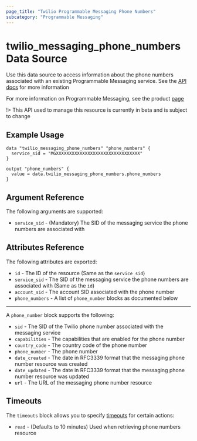 ```yaml
---
page_title: "Twilio Programmable Messaging Phone Numbers"
subcategory: "Programmable Messaging"
---
```


# twilio_messaging_phone_numbers Data Source

Use this data source to access information about the phone numbers associated with an existing Programmable Messaging service. See the [API docs](https://www.twilio.com/docs/sms/services/api/phonenumber-resource) for more information

For more information on Programmable Messaging, see the product [page](https://www.twilio.com/messaging)

!> This API used to manage this resource is currently in beta and is subject to change

## Example Usage

```hcl
data "twilio_messaging_phone_numbers" "phone_numbers" {
  service_sid = "MGXXXXXXXXXXXXXXXXXXXXXXXXXXXXXXXX"
}

output "phone_numbers" {
  value = data.twilio_messaging_phone_numbers.phone_numbers
}
```

## Argument Reference

The following arguments are supported:

- `service_sid` - (Mandatory) The SID of the messaging service the phone numbers are associated with

## Attributes Reference

The following attributes are exported:

- `id` - The ID of the resource (Same as the `service_sid`)
- `service_sid` - The SID of the messaging service the phone numbers are associated with (Same as the `id`)
- `account_sid` - The account SID associated with the phone number
- `phone_numbers` - A list of `phone_number` blocks as documented below

---

A `phone_number` block supports the following:

- `sid` - The SID of the Twilio phone number associated with the messaging service
- `capabilities` - The capabilities that are enabled for the phone number
- `country_code` - The country code of the phone number
- `phone_number` - The phone number
- `date_created` - The date in RFC3339 format that the messaging phone number resource was created
- `date_updated` - The date in RFC3339 format that the messaging phone number resource was updated
- `url` - The URL of the messaging phone number resource

## Timeouts

The `timeouts` block allows you to specify [timeouts](https://www.terraform.io/docs/configuration/resources.html#timeouts) for certain actions:

- `read` - (Defaults to 10 minutes) Used when retrieving phone numbers resource

